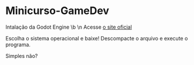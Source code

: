 # Minicurso-GameDev

Intalação da Godot Engine \b \n
Acesse [o site oficial](https://godotengine.org/)

Escolha o sistema operacional e baixe!
Descompacte o arquivo e execute o programa.

Simples não?

